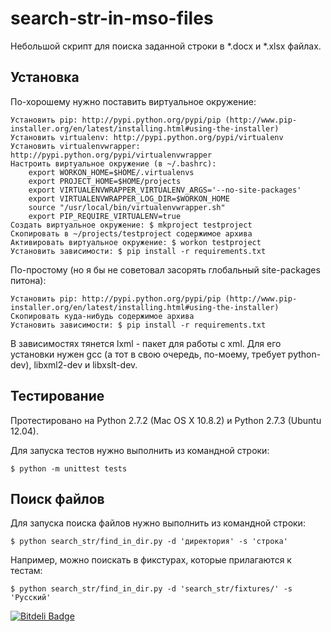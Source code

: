 search-str-in-mso-files
======================

Небольшой скрипт для поиска заданной строки в *.docx и *.xlsx файлах.


Установка
---------

По-хорошему нужно поставить виртуальное окружение:

    Установить pip: http://pypi.python.org/pypi/pip (http://www.pip-installer.org/en/latest/installing.html#using-the-installer)
    Установить virtualenv: http://pypi.python.org/pypi/virtualenv
    Установить virtualenvwrapper: http://pypi.python.org/pypi/virtualenvwrapper
    Настроить виртуальное окружение (в ~/.bashrc):
        export WORKON_HOME=$HOME/.virtualenvs
        export PROJECT_HOME=$HOME/projects
        export VIRTUALENVWRAPPER_VIRTUALENV_ARGS='--no-site-packages'
        export VIRTUALENVWRAPPER_LOG_DIR=$WORKON_HOME
        source "/usr/local/bin/virtualenvwrapper.sh"
        export PIP_REQUIRE_VIRTUALENV=true
    Создать виртуальное окружение: $ mkproject testproject
    Скопировать в ~/projects/testproject содержимое архива
    Активировать виртуальное окружение: $ workon testproject
    Установить зависимости: $ pip install -r requirements.txt

По-простому (но я бы не советовал засорять глобальный site-packages питона):

    Установить pip: http://pypi.python.org/pypi/pip (http://www.pip-installer.org/en/latest/installing.html#using-the-installer)
    Скопировать куда-нибудь содержимое архива
    Установить зависимости: $ pip install -r requirements.txt

В зависимостях тянется lxml - пакет для работы с xml.
Для его установки нужен gcc (а тот в свою очередь, по-моему, требует python-dev), libxml2-dev и libxslt-dev.


Тестирование
------------

Протестировано на Python 2.7.2 (Mac OS X 10.8.2) и Python 2.7.3 (Ubuntu 12.04).

Для запуска тестов нужно выполнить из командной строки:

    $ python -m unittest tests


Поиск файлов
------------

Для запуска поиска файлов нужно выполнить из командной строки:

    $ python search_str/find_in_dir.py -d 'директория' -s 'строка'

Например, можно поискать в фикстурах, которые прилагаются к тестам:

    $ python search_str/find_in_dir.py -d 'search_str/fixtures/' -s 'Русский'


[![Bitdeli Badge](https://d2weczhvl823v0.cloudfront.net/saippuakauppias/search-str-in-mso-files/trend.png)](https://bitdeli.com/free "Bitdeli Badge")

